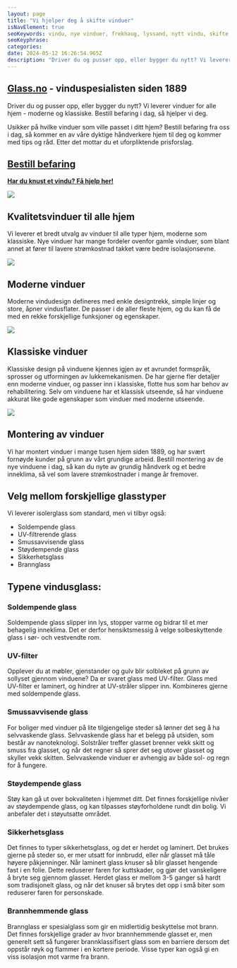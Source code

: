 ```yaml
---
layout: page
title: "Vi hjelper deg å skifte vinduer"
isNavElement: true
seoKeywords: vindu, nye vinduer, frekhaug, lyssand, nytt vindu, skifte vindu, lavere strømkostnad
seoKeyphrase: 
categories: 
date: 2024-05-12 16:26:54.965Z
description: "Driver du og pusser opp, eller bygger du nytt? Vi leverer vinduer for alle hjem - moderne og klassiske. Bestill befaring i dag, så hjelper vi deg."
---
```


## [Glass.no](http://Glass.no) - vinduspesialisten siden 1889

Driver du og pusser opp, eller bygger du nytt? Vi leverer vinduer for alle hjem - moderne og klassiske. Bestill befaring i dag, så hjelper vi deg.

Usikker på hvilke vinduer som ville passet i ditt hjem? Bestill befaring fra oss i dag, så kommer en av våre dyktige håndverkere hjem til deg og kommer med tips og råd. Etter det mottar du et uforpliktende prisforslag.

## [Bestill befaring](https://www.glass.no/kontakt)



[**Har du knust et vindu? Få hjelp her!**](/odelagt-vindusglass)



![](https://cdn.sanity.io/images/csbn9wp4/transformed-data/21ccd8cfaed7e16e0f39c0149b4108c45525dfad-3827x2552.jpg)

## Kvalitetsvinduer til alle hjem

Vi leverer et bredt utvalg av vinduer til alle typer hjem, moderne som klassiske. Nye vinduer har mange fordeler ovenfor gamle vinduer, som blant annet at fører til lavere strømkostnad takket være bedre isolasjonsevne.



![](https://cdn.sanity.io/images/csbn9wp4/transformed-data/dd1e60826451e1814f1db63f195a2276e8fc2755-1500x2250.jpg)

## Moderne vinduer

Moderne vindudesign defineres med enkle designtrekk, simple linjer og store, åpner vindusflater. De passer i de aller fleste hjem, og du kan få de med en rekke forskjellige funksjoner og egenskaper.



![](https://cdn.sanity.io/images/csbn9wp4/transformed-data/b2e1b4eb47098d64ae5798e79466e39b77d02af9-3827x2552.jpg)

## Klassiske vinduer

Klassiske design på vinduene kjennes igjen av et avrundet formspråk, sprosser og utformingen av lukkemekanismen. De har gjerne fler detaljer enn moderne vinduer, og passer inn i klassiske, flotte hus som har behov av rehabilitering. Selv om vinduene har et klassisk utseende, så har vinduene akkurat like gode egenskaper som vinduer med moderne utseende.



![](https://cdn.sanity.io/images/csbn9wp4/transformed-data/1db020400af126626165a5cc7401e069077078dd-7300x4872.jpg)

## Montering av vinduer

Vi har montert vinduer i mange tusen hjem siden 1889, og har svært fornøyde kunder på grunn av vårt grundige arbeid. Bestill montering av de nye vinduene i dag, så kan du nyte av grundig håndverk og et bedre inneklima, så vel som lavere strømkostnader i mange år fremover.

## Velg mellom forskjellige glasstyper

Vi leverer isolerglass som standard, men vi tilbyr også:

* Soldempende glass
* UV-filtrerende glass
* Smussavvisende glass
* Støydempende glass
* Sikkerhetsglass
* Brannglass

## Typene vindusglass:

### Soldempende glass

Soldempende glass slipper inn lys, stopper varme og bidrar til et mer behagelig inneklima. Det er derfor hensiktsmessig å velge solbeskyttende glass i sør- och vestvendte rom.

### UV-filter

Opplever du at møbler, gjenstander og gulv blir solbleket på grunn av sollyset gjennom vinduene? Da er svaret glass med UV-filter. Glass med UV-filter er laminert, og hindrer at UV-stråler slipper inn. Kombineres gjerne med soldempende glass.

### Smussavvisende glass

For boliger med vinduer på lite tilgjengelige steder så lønner det seg å ha selvvaskende glass. Selvvaskende glass har et belegg på utsiden, som består av nanoteknologi. Solstråler treffer glasset brenner vekk skitt og smuss fra glasset, og når det regner så sprer det seg utover glasset og skyller vekk skitten. Selvvaskende vinduer er avhengig av både sol- og regn for å fungere.

### Støydempende glass

Støy kan gå ut over bokvaliteten i hjemmet ditt. Det finnes forskjellige nivåer av støydempende glass, og kan tilpasses støyforholdene rundt din bolig. Vi anbefaler det i støyutsatte området.

### Sikkerhetsglass

Det finnes to typer sikkerhetsglass, og det er herdet og laminert. Det brukes gjerne på steder so, er mer utsatt for innbrudd, eller når glasset må tåle høyere påkjenninger. Når laminert glass knuser så blir glasset hengende fast i en folie. Dette reduserer faren for kuttskader, og gjør det vanskeligere å bryte seg gjennom glasset. Herdet glass er mellom 3-5 ganger så hardt som tradisjonelt glass, og når det knuser så brytes det opp i små biter som reduserer faren for personskade.

### Brannhemmende glass

Brannglass er spesialglass som gir en midlertidig beskyttelse mot brann. Det finnes forskjellige grader av hvor brannhemmende glasset er, men generelt sett så fungerer brannklassifisert glass som en barriere dersom det oppstår røyk og flammer i en kortere periode. Visse typer kan også gi en viss isolasjon mot varme fra brann.

